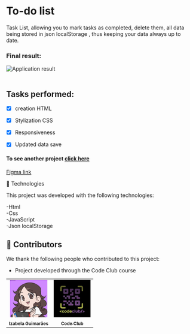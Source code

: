 # To-do list
Task List, allowing you to mark tasks as completed, delete them, all data being stored in json localStorage , thus keeping your data always up to date.

<h3>Final result:</h3>
<img src="./assets/" alt="Application result" width="300em">

<br>
<br>

## Tasks performed:

- [x] creation HTML

- [x] Stylization CSS

- [x] Responsiveness

- [x] Updated data save



<h4>To see another project <a href="https://github.com/izabela-guimaraes/PlayStation-Store" 
target="blank">click here</a></h4>

<a href="https://www.figma.com/file/w3KAgO5zsHYbjrfdvESuQE/todo-list---MP5D---1">Figma link</a>

🚀 Technologies

This project was developed with the following technologies:
<br>

-Html
<br>
-Css
<br>
-JavaScript
<br>
-Json localStorage


## 🤝  Contributors

We thank the following people who contributed to this project:

- Project developed through the Code Club course

<table>
  <tr>
    <td align="center">
      <a href="#">
        <img width="100em" src="./assets/me.png"/><br>
        <sub>
          <b>Izabela Guimarães</b>
        </sub>
      </a>
    </td>
        <td align="center">
      <a href="#">
        <img src="./assets/Code Club log.jfif" width="100em" alt="Code Club">
        <br>
        <sub>
          <b>Code Club</b>
        </sub>
      </a>
    </td>
</table>


 
